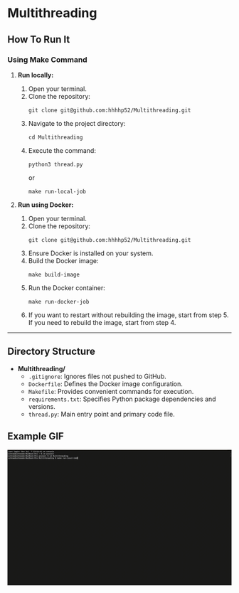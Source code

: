 # Multithreading

## How To Run It

### Using Make Command

1. **Run locally:**
   1. Open your terminal.
   2. Clone the repository:
      ```
      git clone git@github.com:hhhhp52/Multithreading.git
      ```
   3. Navigate to the project directory:
      ```
      cd Multithreading
      ```
   4. Execute the command:
      ```
      python3 thread.py
      ```
      or
      ```
      make run-local-job
      ```

2. **Run using Docker:**
   1. Open your terminal.
   2. Clone the repository:
      ```
      git clone git@github.com:hhhhp52/Multithreading.git
      ```
   3. Ensure Docker is installed on your system.
   4. Build the Docker image:
      ```
      make build-image
      ```
   5. Run the Docker container:
      ```
      make run-docker-job
      ```
   6. If you want to restart without rebuilding the image, start from step 5. If you need to rebuild the image, start from step 4.

---

## Directory Structure

- **Multithreading/**
  - `.gitignore`: Ignores files not pushed to GitHub.
  - `Dockerfile`: Defines the Docker image configuration.
  - `Makefile`: Provides convenient commands for execution.
  - `requirements.txt`: Specifies Python package dependencies and versions.
  - `thread.py`: Main entry point and primary code file.

## Example GIF

![Example GIF](./threading.gif)